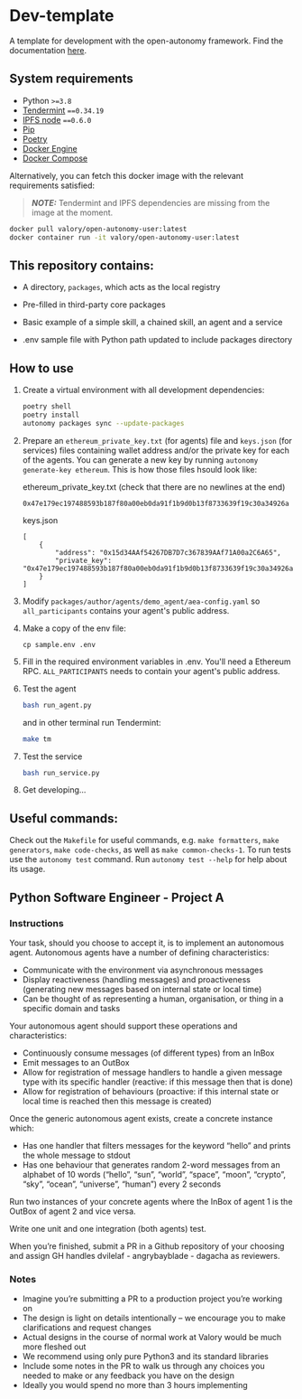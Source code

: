 # Dev-template

A template for development with the open-autonomy framework. Find the documentation [here](https://docs.autonolas.network).

## System requirements

- Python `>=3.8`
- [Tendermint](https://docs.tendermint.com/v0.34/introduction/install.html) `==0.34.19`
- [IPFS node](https://docs.ipfs.io/install/command-line/#official-distributions) `==0.6.0`
- [Pip](https://pip.pypa.io/en/stable/installation/)
- [Poetry](https://python-poetry.org/)
- [Docker Engine](https://docs.docker.com/engine/install/)
- [Docker Compose](https://docs.docker.com/compose/install/)

Alternatively, you can fetch this docker image with the relevant requirements satisfied:

> **_NOTE:_**  Tendermint and IPFS dependencies are missing from the image at the moment.

```bash
docker pull valory/open-autonomy-user:latest
docker container run -it valory/open-autonomy-user:latest
```

## This repository contains:

- A directory, `packages`, which acts as the local registry

- Pre-filled in third-party core packages

- Basic example of a simple skill, a chained skill, an agent and a service

- .env sample file with Python path updated to include packages directory

## How to use

1. Create a virtual environment with all development dependencies:

    ```bash
    poetry shell
    poetry install
    autonomy packages sync --update-packages
    ```

2. Prepare an `ethereum_private_key.txt` (for agents) file and `keys.json` (for services) files containing wallet address and/or the private key for each of the agents. You can generate a new key by running `autonomy generate-key ethereum`. This is how those files hsould look like:

    ethereum_private_key.txt (check that there are no newlines at the end)

    ```
    0x47e179ec197488593b187f80a00eb0da91f1b9d0b13f8733639f19c30a34926a
    ```

    keys.json
    ```
    [
        {
            "address": "0x15d34AAf54267DB7D7c367839AAf71A00a2C6A65",
            "private_key": "0x47e179ec197488593b187f80a00eb0da91f1b9d0b13f8733639f19c30a34926a"
        }
    ]
    ```

3. Modify `packages/author/agents/demo_agent/aea-config.yaml` so `all_participants` contains your agent's public address.


5. Make a copy of the env file:

    ```cp sample.env .env```

5. Fill in the required environment variables in .env. You'll need a Ethereum RPC. `ALL_PARTICIPANTS` needs to contain your agent's public address.


6. Test the agent

    ```bash
    bash run_agent.py
    ```

    and in other terminal run Tendermint:

    ```bash
    make tm
    ```

7. Test the service

    ```bash
    bash run_service.py
    ```

8. Get developing...

## Useful commands:

Check out the `Makefile` for useful commands, e.g. `make formatters`, `make generators`, `make code-checks`, as well
as `make common-checks-1`. To run tests use the `autonomy test` command. Run `autonomy test --help` for help about its usage.


## Python Software Engineer - Project A

### Instructions

Your task, should you choose to accept it, is to implement an autonomous agent.
Autonomous agents have a number of defining characteristics:
- Communicate with the environment via asynchronous messages
- Display reactiveness (handling messages) and proactiveness (generating new
messages based on internal state or local time)
- Can be thought of as representing a human, organisation, or thing in a specific
domain and tasks

Your autonomous agent should support these operations and characteristics:
- Continuously consume messages (of different types) from an InBox
- Emit messages to an OutBox
- Allow for registration of message handlers to handle a given message type with its
specific handler (reactive: if this message then that is done)
- Allow for registration of behaviours (proactive: if this internal state or local time is
reached then this message is created)

Once the generic autonomous agent exists, create a concrete instance which:
- Has one handler that filters messages for the keyword “hello” and prints the whole
message to stdout
- Has one behaviour that generates random 2-word messages from an alphabet of
10 words (“hello”, “sun”, “world”, “space”, “moon”, “crypto”, “sky”, “ocean”, “universe”,
“human”) every 2 seconds

Run two instances of your concrete agents where the InBox of agent 1 is the OutBox of
agent 2 and vice versa.

Write one unit and one integration (both agents) test.

When you’re finished, submit a PR in a Github repository of your choosing and assign GH
handles dvilelaf - angrybayblade - dagacha as reviewers.

### Notes

- Imagine you’re submitting a PR to a production project you’re working on
- The design is light on details intentionally – we encourage you to make
clarifications and request changes
- Actual designs in the course of normal work at Valory would be much more fleshed
out
- We recommend using only pure Python3 and its standard libraries
- Include some notes in the PR to walk us through any choices you needed to make
or any feedback you have on the design
- Ideally you would spend no more than 3 hours implementing
